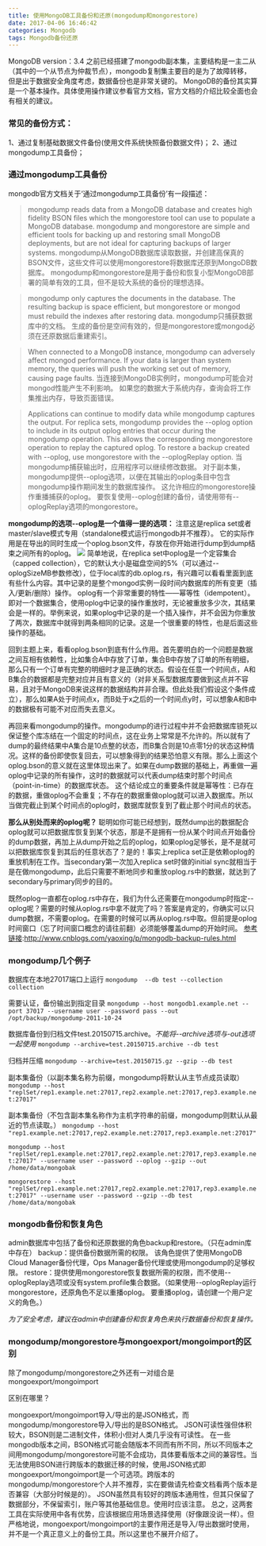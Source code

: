 ```yaml
---
title: 使用MongoDB工具备份和还原(mongodump和mongorestore)
date: 2017-04-06 16:46:42
categories: Mongodb
tags: Mongodb备份还原
---
```

MongoDB version：3.4
之前已经搭建了mongodb副本集，主要结构是一主二从（其中的一个从节点为仲裁节点），mongodb复制集主要目的是为了故障转移，但是出于数据安全角度考虑，数据备份也是非常关键的。
MongoDB的备份其实算是一个基本操作。具体使用操作建议参看官方文档，官方文档的介绍比较全面也会有相关的建议。
<!-- more -->
### 常见的备份方式：
1、通过复制基础数据文件备份(使用文件系统快照备份数据文件)；
2、通过mongodump工具备份；
### 通过mongodump工具备份
mongodb官方文档关于‘通过mongodump工具备份’有一段描述：
>mongodump reads data from a MongoDB database and creates high fidelity BSON files which the mongorestore tool can use to populate a MongoDB database. mongodump and mongorestore are simple and efficient tools for backing up and restoring small MongoDB deployments, but are not ideal for capturing backups of larger systems.
mongodump从MongoDB数据库读取数据，并创建高保真的BSON文件，这些文件可以使用mongorestore将数据库还原到MongoDB数据库。 mongodump和mongorestore是用于备份和恢复小型MongoDB部署的简单有效的工具，但不是较大系统的备份的理想选择。

>mongodump only captures the documents in the database. The resulting backup is space efficient, but mongorestore or mongod must rebuild the indexes after restoring data.
mongodump只捕获数据库中的文档。 生成的备份是空间有效的，但是mongorestore或mongod必须在还原数据后重建索引。

>When connected to a MongoDB instance, mongodump can adversely affect mongod performance. If your data is larger than system memory, the queries will push the working set out of memory, causing page faults.
当连接到MongoDB实例时，mongodump可能会对mongod性能产生不利影响。 如果您的数据大于系统内存，查询会将工作集推出内存，导致页面错误。

>Applications can continue to modify data while mongodump captures the output. For replica sets, mongodump provides the --oplog option to include in its output oplog entries that occur during the mongodump operation. This allows the corresponding mongorestore operation to replay the captured oplog. To restore a backup created with --oplog, use mongorestore with the --oplogReplay option.
当mongodump捕获输出时，应用程序可以继续修改数据。 对于副本集，mongodump提供--oplog选项，以便在其输出的oplog条目中包含mongodump操作期间发生的数据库操作。 这允许相应的mongorestore操作重播捕获的oplog。 要恢复使用--oplog创建的备份，请使用带有--oplogReplay选项的mongorestore。

**mongodump的选项--oplog是一个值得一提的选项：**
注意这是replica set或者master/slave模式专用（standalone模式运行mongodb并不推荐）。
它的实际作用是在导出的同时生成一个oplog.bson文件，存放在你开始进行dump到dump结束之间所有的oplog。
![](http://images2015.cnblogs.com/blog/333151/201509/333151-20150914022238492-1981549003.png)
简单地说，在replica set中oplog是一个定容集合（capped collection），它的默认大小是磁盘空间的5%（可以通过--oplogSizeMB参数修改），位于local库的db.oplog.rs，有兴趣可以看看里面到底有些什么内容。其中记录的是整个mongod实例一段时间内数据库的所有变更（插入/更新/删除）操作。
oplog有一个非常重要的特性——幂等性（idempotent）。即对一个数据集合，使用oplog中记录的操作重放时，无论被重放多少次，其结果会是一样的。举例来说，如果oplog中记录的是一个插入操作，并不会因为你重放了两次，数据库中就得到两条相同的记录。这是一个很重要的特性，也是后面这些操作的基础。

回到主题上来，看看oplog.bson到底有什么作用。首先要明白的一个问题是数据之间互相有依赖性，比如集合A中存放了订单，集合B中存放了订单的所有明细，那么只有一个订单有完整的明细时才是正确的状态。假设在任意一个时间点，A和B集合的数据都是完整对应并且有意义的（对非关系型数据库要做到这点并不容易，且对于MongoDB来说这样的数据结构并非合理。但此处我们假设这个条件成立），那么如果A处于时间点x，而B处于x之后的一个时间点y时，可以想象A和B中的数据极有可能不对应而失去意义。

再回来看mongodump的操作。mongodump的进行过程中并不会把数据库锁死以保证整个库冻结在一个固定的时间点，这在业务上常常是不允许的。所以就有了dump的最终结果中A集合是10点整的状态，而B集合则是10点零1分的状态这种情况。这样的备份即使恢复回去，可以想象得到的结果恐怕意义有限。那么上面这个oplog.bson的意义就在这里体现出来了。如果在dump数据的基础上，再重做一遍oplog中记录的所有操作，这时的数据就可以代表dump结束时那个时间点（point-in-time）的数据库状态。
这个结论成立的重要条件就是幂等性：已存在的数据，重做oplog不会重复；不存在的数据重做oplog就可以进入数据库。所以当做完截止到某个时间点的oplog时，数据库就恢复到了截止那个时间点的状态。

**那么从别处而来的oplog呢？**
聪明如你可能已经想到，既然dump出的数据配合oplog就可以把数据库恢复到某个状态，那是不是拥有一份从某个时间点开始备份的dump数据，再加上从dump开始之后的oplog，如果oplog足够长，是不是就可以把数据库恢复到其后的任意状态了？是的！事实上replica set正是依赖oplog的重放机制在工作。当secondary第一次加入replica set时做的initial sync就相当于是在做mongodump，此后只需要不断地同步和重放oplog.rs中的数据，就达到了secondary与primary同步的目的。

既然oplog一直都在oplog.rs中存在，我们为什么还需要在mongodump时指定--oplog呢？需要的时候从oplog.rs中拿不就完了吗？答案是肯定的，你确实可以只dump数据，不需要oplog。在需要的时候可以再从oplog.rs中取。但前提是oplog时间窗口（忘了时间窗口概念的请往前翻）必须能够覆盖dump的开始时间。
[参考链接](http://www.cnblogs.com/yaoxing/p/mongodb-backup-rules.html):<http://www.cnblogs.com/yaoxing/p/mongodb-backup-rules.html>
### mongodump几个例子
数据库在本地27017端口上运行
`mongodump  --db test --collection collection`
	
需要认证，备份输出到指定目录
`mongodump --host mongodb1.example.net --port 37017 --username user --password pass --out /opt/backup/mongodump-2011-10-24`

数据库备份到归档文件test.20150715.archive。*不能将--archive选项与-out选项一起使用*
`mongodump --archive=test.20150715.archive --db test`

归档并压缩
`mongodump --archive=test.20150715.gz --gzip --db test`

副本集备份（以副本集名称为前缀，mongodump将默认从主节点成员读取）
`mongodump --host "replSet/rep1.example.net:27017,rep2.example.net:27017,rep3.example.net:27017"`

副本集备份（不包含副本集名称作为主机字符串的前缀，mongodump则默认从最近的节点读取。）
`mongodump --host "rep1.example.net:27017,rep2.example.net:27017,rep3.example.net:27017"`

`mongodump --host "replSet/rep1.example.net:27017,rep2.example.net:27017,rep3.example.net:27017" --username user --password --oplog --gzip --out  /home/data/mongobak`

`mongorestore --host "replSet/rep1.example.net:27017,rep2.example.net:27017,rep3.example.net:27017" --username user --password --gzip --db test  /home/data/mongobak`

### mongodb备份和恢复角色
admin数据库中包括了备份和还原数据的角色backup和restore。（只在admin库中存在）
backup：提供备份数据所需的权限。 该角色提供了使用MongoDB Cloud Manager备份代理，Ops Manager备份代理或使用mongodump的足够权限。
restore：提供使用mongorestore恢复数据所需的权限，而不使用--oplogReplay选项或没有system.profile集合数据。（如果使用--oplogReplay运行mongorestore，还原角色不足以重播oplog。 要重播oplog，请创建一个用户定义的角色。）

*为了安全考虑，建议在admin中创建备份和恢复角色来执行数据备份和恢复操作。*



### mongodump/mongorestore与mongoexport/mongoimport的区别
除了mongodump/mongorestore之外还有一对组合是mongoexport/mongoimport

区别在哪里？

mongoexport/mongoimport导入/导出的是JSON格式，而mongodump/mongorestore导入/导出的是BSON格式。
JSON可读性强但体积较大，BSON则是二进制文件，体积小但对人类几乎没有可读性。
在一些mongodb版本之间，BSON格式可能会随版本不同而有所不同，所以不同版本之间用mongodump/mongorestore可能不会成功，具体要看版本之间的兼容性。当无法使用BSON进行跨版本的数据迁移的时候，使用JSON格式即mongoexport/mongoimport是一个可选项。跨版本的mongodump/mongorestore个人并不推荐，实在要做请先检查文档看两个版本是否兼容（大部分时候是的）。
JSON虽然具有较好的跨版本通用性，但其只保留了数据部分，不保留索引，账户等其他基础信息。使用时应该注意。
总之，这两套工具在实际使用中各有优势，应该根据应用场景选择使用（好像跟没说一样）。但严格地说，mongoexport/mongoimport的主要作用还是导入/导出数据时使用，并不是一个真正意义上的备份工具。所以这里也不展开介绍了。





